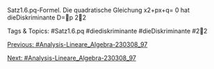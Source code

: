 Satz1.6.pq-Formel. Die quadratische Gleichung
x2+px+q= 0
hat dieDiskriminante
D=p
22

   Tags & Topics:
   #Satz1.6.pq
   #diediskriminante
   #dieDiskriminante
   #22

[Previous: #Analysis-Lineare_Algebra-230308_97](Analysis-Lineare_Algebra-230308_97.md)

[Next: #Analysis-Lineare_Algebra-230308_97](Analysis-Lineare_Algebra-230308_97.md)